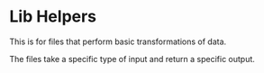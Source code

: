 # Lib Helpers

This is for files that perform basic transformations of data.

The files take a specific type of input and return a specific output.